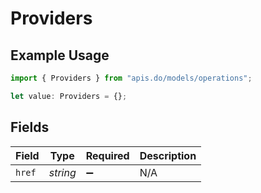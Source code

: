 # Providers

## Example Usage

```typescript
import { Providers } from "apis.do/models/operations";

let value: Providers = {};
```

## Fields

| Field              | Type               | Required           | Description        |
| ------------------ | ------------------ | ------------------ | ------------------ |
| `href`             | *string*           | :heavy_minus_sign: | N/A                |